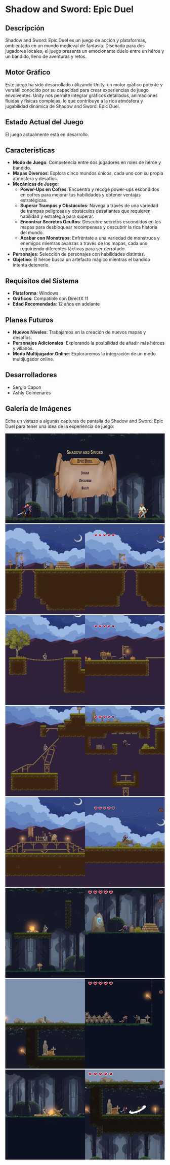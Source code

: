 # Shadow and Sword: Epic Duel

## Descripción
Shadow and Sword: Epic Duel es un juego de acción y plataformas, ambientado en un mundo medieval de fantasía. Diseñado para dos jugadores locales, el juego presenta un emocionante duelo entre un héroe y un bandido, lleno de aventuras y retos.

## Motor Gráfico
Este juego ha sido desarrollado utilizando Unity, un motor gráfico potente y versátil conocido por su capacidad para crear experiencias de juego envolventes. Unity nos permite integrar gráficos detallados, animaciones fluidas y físicas complejas, lo que contribuye a la rica atmósfera y jugabilidad dinámica de Shadow and Sword: Epic Duel.

## Estado Actual del Juego
El juego actualmente está en desarrollo.

## Características
- **Modo de Juego**: Competencia entre dos jugadores en roles de héroe y bandido.
- **Mapas Diversos**: Explora cinco mundos únicos, cada uno con su propia atmósfera y desafíos.
- **Mecánicas de Juego**:
  - **Power-Ups en Cofres**: Encuentra y recoge power-ups escondidos en cofres para mejorar tus habilidades y obtener ventajas estratégicas.
  - **Superar Trampas y Obstáculos**: Navega a través de una variedad de trampas peligrosas y obstáculos desafiantes que requieren habilidad y estrategia para superar.
  - **Encontrar Secretos Ocultos**: Descubre secretos escondidos en los mapas para desbloquear recompensas y descubrir la rica historia del mundo.
  - **Acabar con Monstruos**: Enfréntate a una variedad de monstruos y enemigos mientras avanzas a través de los mapas, cada uno requiriendo diferentes tácticas para ser derrotado.
- **Personajes**: Selección de personajes con habilidades distintas.
- **Objetivo**: El héroe busca un artefacto mágico mientras el bandido intenta detenerlo.

## Requisitos del Sistema
- **Plataforma**: Windows
- **Gráficos**: Compatible con DirectX 11
- **Edad Recomendada**: 12 años en adelante

## Planes Futuros
- **Nuevos Niveles**: Trabajamos en la creación de nuevos mapas y desafíos.
- **Personajes Adicionales**: Explorando la posibilidad de añadir más héroes y villanos.
- **Modo Multijugador Online**: Exploraremos la integración de un modo multijugador online.
  
## Desarrolladores
- Sergio Capon
- Ashly Colmenares

## Galería de Imágenes
Echa un vistazo a algunas capturas de pantalla de Shadow and Sword: Epic Duel para tener una idea de la experiencia de juego:

![Descripción de la Imagen 1](Assets/Pictures/menu.png)
![Descripción de la Imagen 2](Assets/Pictures/imagen1.png)
![Descripción de la Imagen 3](Assets/Pictures/imagen2.png)
![Descripción de la Imagen 4](Assets/Pictures/imagen3.png)
![Descripción de la Imagen 5](Assets/Pictures/imagen4.png)
![Descripción de la Imagen 6](Assets/Pictures/imagen5.png)
![Descripción de la Imagen 7](Assets/Pictures/imagen6.png)
![Descripción de la Imagen 8](Assets/Pictures/imagen7.png)


